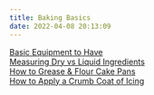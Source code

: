 ```yaml
---
title: Baking Basics
date: 2022-04-08 20:13:09
---
```


<a href="/2022/05/02/EquipmentNeeded/">Basic Equipment to Have</a>
<br><a href="/2022/05/03/DryVsLiquid/">Measuring Dry vs Liquid Ingredients</a>
<br><a href="/2022/07/04/GreaseFlourPans/">How to Grease & Flour Cake Pans</a>
<br><a href="/2022/07/04/CrumbCoat/">How to Apply a Crumb Coat of Icing</a>